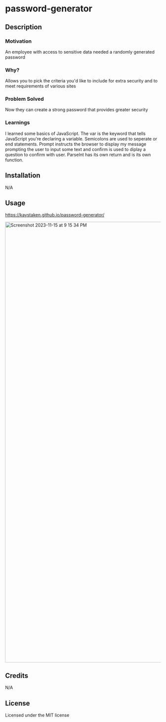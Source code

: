# password-generator

## Description

### Motivation

An employee with access to sensitive data needed a randomly generated password

### Why?

Allows you to pick the criteria you'd like to include for extra security and to meet requirements of various sites

### Problem Solved

Now they can create a strong password that provides greater security

### Learnings

I learned some basics of JavaScript. The var is the keyword that tells JavaScript you're declaring a variable. Semicolons are used to seperate or end statements. Prompt instructs the browser to display my message prompting the user to input some text and confirm is used to diplay a question to confirm with user. ParseInt has its own return and is its own function.

## Installation

N/A

## Usage
https://kaystaken.github.io/password-generator/ 

<img width="1420" alt="Screenshot 2023-11-15 at 9 15 34 PM" src="https://github.com/Kaystaken/password-generator/assets/148396597/37d31bf6-a44e-4841-9c1c-836f682c8907">

## Credits

N/A

## License

Licensed under the MIT license
